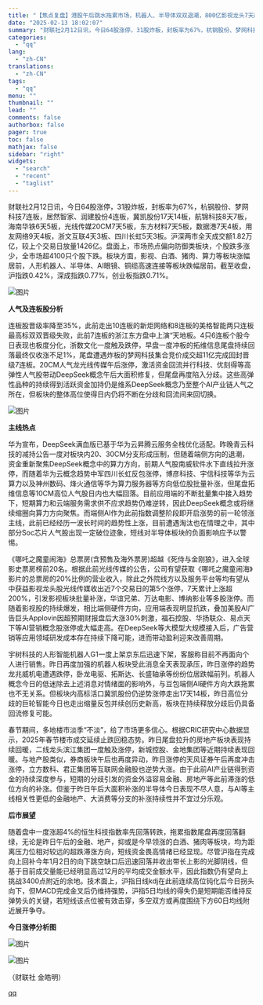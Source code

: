 ```yaml
---
title: "【焦点复盘】港股午后跳水拖累市场，机器人、半导体双双退潮，800亿影视龙头7天飙升逾2倍"
date: "2025-02-13 18:02:07"
summary: "财联社2月12日讯，今日64股涨停，31股炸板，封板率为67%，杭钢股份、梦网科技7连板，居然智家、..."
categories:
  - "qq"
lang:
  - "zh-CN"
translations:
  - "zh-CN"
tags:
  - "qq"
menu: ""
thumbnail: ""
lead: ""
comments: false
authorbox: false
pager: true
toc: false
mathjax: false
sidebar: "right"
widgets:
  - "search"
  - "recent"
  - "taglist"
---
```


财联社2月12日讯，今日64股涨停，31股炸板，封板率为67%，杭钢股份、梦网科技7连板，居然智家、润建股份4连板，冀凯股份17天14板，航锦科技8天7板，海南华铁6天5板，光线传媒20CM7天5板，东方材料7天5板，数据港7天4板，用友网络9天4板，浙文互联4天3板、四川长虹5天3板。沪深两市全天成交额1.82万亿，较上个交易日放量1426亿。盘面上，市场热点偏向防御类板块，个股跌多涨少，全市场超4100只个股下跌。板块方面，影视、白酒、猪肉、算力等板块涨幅居前，人形机器人、半导体、AI眼镜、铜缆高速连接等板块跌幅居前。截至收盘，沪指跌0.42%，深成指跌0.77%，创业板指跌0.71%。

![图片](https://inews.gtimg.com/om_bt/Oy-nzuqoCiahgXbPyDFtTNJ-GhpmAHpcD_lm63MreFgLEAA/641)

**人气及连板股分析**

连板股晋级率降至35%，此前走出10连板的新炬网络和8连板的美格智能两只连板最高标双双晋级失败，此前7连板的浙江东方盘中上演“天地板。4只6连板个股今日表现也极度分化，浙数文化一度触及跌停，早盘一度冲板的拓维信息尾盘持续回落最终仅收涨不足1%，尾盘遭遇炸板的梦网科技集合竞价成交超11亿完成回封晋级7连板。20CM人气龙光线传媒午后涨停，激活资金回流并行科技、优刻得等高弹性人气股带动DeepSeek概念午后大面积修复，但尾盘再度陷入分歧。这些高弹性品种的持续得到活跃资金加持仍是维系DeepSeek概念乃至整个AI产业链人气之所在，但板块的整体高位使得日内仍将不断在分歧和回流间来回切换。

![图片](https://inews.gtimg.com/om_bt/OdlzBT7ltrE571YMJlPiELuRQUmQnkGNaYUOBXpAyxF3IAA/641)

**主线热点**

华为宣布，DeepSeek满血版已基于华为云昇腾云服务全栈优化适配。昨晚青云科技的减持公告一度对板块内20、30CM分支形成压制，但随着端侧方向的退潮，资金重新聚焦DeepSeek概念中的算力方向，前期人气股南威软件水下直线拉升涨停，而随着华为云概念趋势中军四川长虹反包涨停，博彦科技、宇信科技等华为云算力以及神州数码、烽火通信等华为算力服务器等方向低位股批量补涨，但尾盘拓维信息等10CM高位人气股日内也大幅回落。目前应用端的不断批量集中接入趋势下，短期算力和云端服务需求供不应求趋势仍难逆转，因此DeepSeek概念或将继续缩圈向算力方向聚焦。而端侧AI作为此前指数调整阶段即开启涨势的前一轮领涨主线，此前已经经历一波长时间的趋势性上涨，目前遭遇淘汰也在情理之中，其中部分Soc芯片人气股出现一定破位迹象，短线对半导体板块的负面影响应予以警惕。

《哪吒之魔童闹海》总票房(含预售及海外票房)超越《死侍与金刚狼》，进入全球影史票房榜前20名。根据此前光线传媒的公告，公司有望获取《哪吒之魔童闹海》影片的总票房的20%比例的营业收入，除此之外院线方以及服务平台等均有望从中获益影视龙头股光线传媒收出近7个交易日的第5个涨停，7天累计上涨超200%，引发影视板块批量补涨，华谊兄弟、万达电影、博纳影业等多股涨停。而随着影视股的持续爆发，相比端侧硬件方向，应用端表现明显抗跌，叠加美股AI广告巨头Applovin因超预期财报盘后大涨30%刺激，福石控股、华扬联众、易点天下等AI营销概念股涨停或大幅走高。在DeepSeek等大模型大规模接入后，广告营销等应用领域研发成本存在持续下降可能，进而带动盈利迎来改善周期。

宇树科技的人形智能机器人G1一度上架京东后迅速下架，客服称目前不再面向个人进行销售。昨日再度加强的机器人板块受此消息全天表现承压，昨日涨停的趋势龙兆威机电遭遇跌停，卧龙电驱、拓斯达、长盛轴承等纷纷位居跌幅前列。机器人概念今日的低迷除去上述消息对情绪面的影响外，与豆包端侧AI硬件方向大跌拖累也不无关系。但板块内高标活口冀凯股份仍逆势涨停走出17天14板，昨日高位分歧的巨轮智能今日也走出缩量反包并续创历史新高，板块在持续释放分歧后仍具备回流修复可能。

春节期间，多地楼市淡季“不淡”，给了市场更多信心。根据CRIC研究中心数据显示，2025年春节楼市成交延续止跌回稳态势。昨日尾盘拉升的房地产板块表现持续回暖，二线龙头滨江集团一度触及涨停，新城控股、金地集团等近期持续表现回暖。与地产股类似，券商板块午后也再度异动，昨日涨停的天风证券午后再度冲击涨停，立方数科、君正集团等互联网金融股也逆势大涨。由于此前AI产业链得到资金的持续深度参与，短期的分歧引发的资金外溢容易金融、房地产等此前滞涨的低位方向的补涨。但鉴于昨日午后大面积补涨的半导体今日表现不尽人意，与AI等主线相关性更低的金融地产、大消费等分支的补涨持续性并不宜过分乐观。

**后市展望**

随着盘中一度涨超4%的恒生科技指数率先回落转跌，拖累指数尾盘再度回落翻绿，无论是昨日午后的金融、地产，抑或是今早领涨的白酒、猪肉等板块，均为距离压力位相对较远的超跌滞涨方向，短线资金畏高情绪已经显现。尽管沪指在完成向上回补今年1月2日的向下跳空缺口后迅速回落并收出带长上影的光脚阴线，但基于目前成交量能已经明显高过12月的平均成交金额水平，因此指数仍有望向上挑战3400点附近的余地。技术面上，沪指日线kdj在此前连续高位钝化后今日拐头向下，但MACD完成金叉后仍维持强势，沪指5日均线的得失仍是短期能否维持反弹势头的关键，若短线该点位被有效击穿，多空双方或再度围绕下方60日均线附近展开争夺。

**今日涨停分析图**

![图片](https://inews.gtimg.com/om_bt/ORLUWmyqZqobdam-Sn8R0WziIhP-ydGLCqZZ1rT4ro2-cAA/641)

![图片](https://inews.gtimg.com/om_bt/O1HAIe5s063CB0nSgVnBlEwCfCZ7BebnVUtu2HMNQyif8AA/641)

（财联社 金皓明）

[qq](https://new.qq.com/rain/a/20250213A0711U00)
